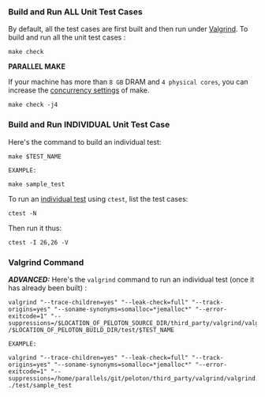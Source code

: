### Build and Run ALL Unit Test Cases

By default, all the test cases are first built and then run under [Valgrind](https://github.com/cmu-db/peloton/wiki/Valgrind). To build and run all the unit test cases :

```Shell
make check
```

**PARALLEL MAKE** 

If your machine has more than `8 GB` DRAM and `4 physical cores`, you can increase the [concurrency settings](https://www.gnu.org/software/make/manual/html_node/Parallel.html) of make.

```Shell
make check -j4
```

### Build and Run INDIVIDUAL Unit Test Case

Here's the command to build an individual test:

```Shell
make $TEST_NAME
```

`EXAMPLE:`
```Shell
make sample_test
```
To run an [individual test](https://cmake.org/Wiki/CMake/Testing_With_CTest#Running_Individual_Tests) using `ctest`, list the test cases:

```Shell
ctest -N
```

Then run it thus:

```Shell
ctest -I 26,26 -V
```
### Valgrind Command

***ADVANCED:*** Here's the `valgrind` command to run an individual test (once it has already been built) :

```Shell
valgrind "--trace-children=yes" "--leak-check=full" "--track-origins=yes" "--soname-synonyms=somalloc=*jemalloc*" "--error-exitcode=1" "--suppressions=/$LOCATION_OF_PELOTON_SOURCE_DIR/third_party/valgrind/valgrind.supp /$LOCATION_OF_PELOTON_BUILD_DIR/test/$TEST_NAME
```

`EXAMPLE:`
```Shell
valgrind "--trace-children=yes" "--leak-check=full" "--track-origins=yes" "--soname-synonyms=somalloc=*jemalloc*" "--error-exitcode=1" "--suppressions=/home/parallels/git/peloton/third_party/valgrind/valgrind.supp" ./test/sample_test
```